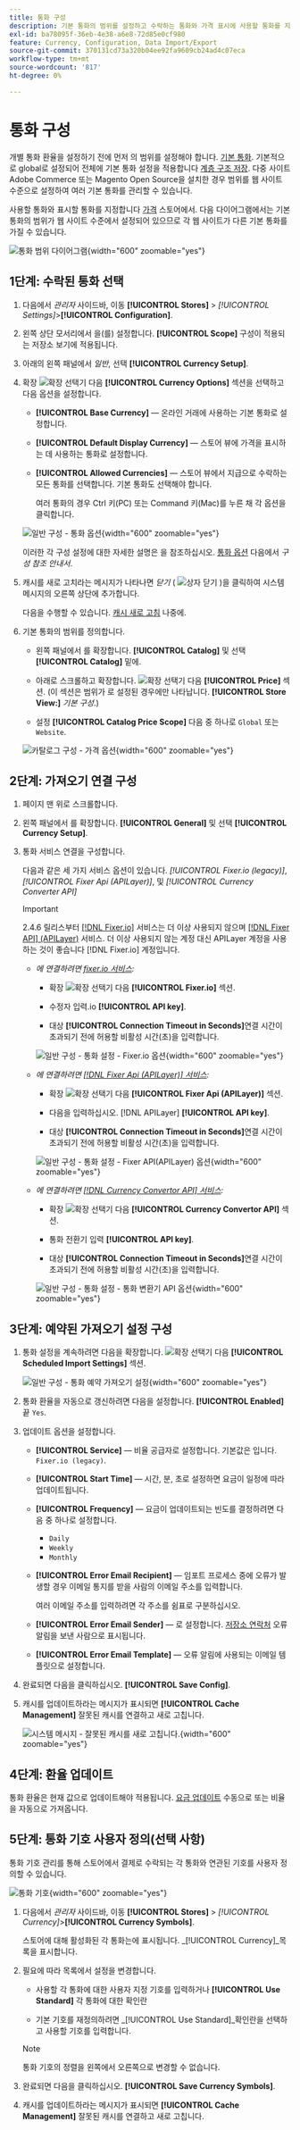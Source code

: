 ```yaml
---
title: 통화 구성
description: 기본 통화의 범위를 설정하고 수락하는 통화와 가격 표시에 사용할 통화를 지정하는 방법에 대해 알아봅니다.
exl-id: ba78095f-36eb-4e38-a6e8-72d85e0cf980
feature: Currency, Configuration, Data Import/Export
source-git-commit: 370131cd73a320b04ee92fa9609cb24ad4c07eca
workflow-type: tm+mt
source-wordcount: '817'
ht-degree: 0%

---
```


# 통화 구성

개별 통화 환율을 설정하기 전에 먼저 의 범위를 설정해야 합니다. [기본 통화](../configuration-reference/general/currency-setup.md). 기본적으로 global로 설정되어 전체에 기본 통화 설정을 적용합니다 [계층 구조 저장](../getting-started/websites-stores-views.md). 다중 사이트 Adobe Commerce 또는 Magento Open Source을 설치한 경우 범위를 웹 사이트 수준으로 설정하여 여러 기본 통화를 관리할 수 있습니다.

사용할 통화와 표시할 통화를 지정합니다 [가격](../catalog/catalog-price-scope.md) 스토어에서. 다음 다이어그램에서는 기본 통화의 범위가 웹 사이트 수준에서 설정되어 있으므로 각 웹 사이트가 다른 기본 통화를 가질 수 있습니다.

![통화 범위 다이어그램](./assets/scope-currency-config.svg){width="600" zoomable="yes"}

## 1단계: 수락된 통화 선택

1. 다음에서 _관리자_ 사이드바, 이동 **[!UICONTROL Stores]** > _[!UICONTROL Settings]_>**[!UICONTROL Configuration]**.

1. 왼쪽 상단 모서리에서 을(를) 설정합니다. **[!UICONTROL Scope]** 구성이 적용되는 저장소 보기에 적용됩니다.

1. 아래의 왼쪽 패널에서 _일반_, 선택 **[!UICONTROL Currency Setup]**.

1. 확장 ![확장 선택기](../assets/icon-display-expand.png) 다음 **[!UICONTROL Currency Options]** 섹션을 선택하고 다음 옵션을 설정합니다.

   - **[!UICONTROL Base Currency]** — 온라인 거래에 사용하는 기본 통화로 설정합니다.

   - **[!UICONTROL Default Display Currency]** — 스토어 뷰에 가격을 표시하는 데 사용하는 통화로 설정합니다.

   - **[!UICONTROL Allowed Currencies]** — 스토어 뷰에서 지급으로 수락하는 모든 통화를 선택합니다. 기본 통화도 선택해야 합니다.

     여러 통화의 경우 Ctrl 키(PC) 또는 Command 키(Mac)를 누른 채 각 옵션을 클릭합니다.

   ![일반 구성 - 통화 옵션](../configuration-reference/general/assets/currency-setup-currency-options.png){width="600" zoomable="yes"}

   이러한 각 구성 설정에 대한 자세한 설명은 을 참조하십시오. [통화 옵션](../configuration-reference/general/currency-setup.md) 다음에서 _구성 참조 안내서_.

1. 캐시를 새로 고치라는 메시지가 나타나면 _닫기_ ( ![상자 닫기](../assets/icon-close-x.png) )을 클릭하여 시스템 메시지의 오른쪽 상단에 추가합니다.

   다음을 수행할 수 있습니다. [캐시 새로 고침](../systems/cache-management.md) 나중에.

1. 기본 통화의 범위를 정의합니다.

   - 왼쪽 패널에서 를 확장합니다. **[!UICONTROL Catalog]** 및 선택 **[!UICONTROL Catalog]** 밑에.

   - 아래로 스크롤하고 확장합니다. ![확장 선택기](../assets/icon-display-expand.png) 다음 **[!UICONTROL Price]** 섹션. (이 섹션은 범위가 로 설정된 경우에만 나타납니다. **[!UICONTROL Store View:]** _기본 구성_.)

   - 설정 **[!UICONTROL Catalog Price Scope]** 다음 중 하나로 `Global` 또는 `Website`.

   ![카탈로그 구성 - 가격 옵션](../configuration-reference/catalog/assets/catalog-price.png){width="600" zoomable="yes"}

## 2단계: 가져오기 연결 구성

1. 페이지 맨 위로 스크롤합니다.

1. 왼쪽 패널에서 를 확장합니다. **[!UICONTROL General]** 및 선택 **[!UICONTROL Currency Setup]**.

1. 통화 서비스 연결을 구성합니다.

   다음과 같은 세 가지 서비스 옵션이 있습니다. _[!UICONTROL Fixer.io (legacy)]_,_[!UICONTROL Fixer Api (APILayer)]_, 및 _[!UICONTROL Currency Converter API]_

   >[!IMPORTANT]
   >
   >2.4.6 릴리스부터 [[!DNL Fixer.io]](https://fixer.io/) 서비스는 더 이상 사용되지 않으며 [[!DNL Fixer API] (APILayer)](https://apilayer.com/marketplace/fixer-api) 서비스. 더 이상 사용되지 않는 계정 대신 APILayer 계정을 사용하는 것이 좋습니다 [!DNL Fixer.io] 계정입니다.

   - _에 연결하려면 [fixer.io 서비스](https://fixer.io/):_

      - 확장 ![확장 선택기](../assets/icon-display-expand.png) 다음 **[!UICONTROL Fixer.io]** 섹션.

      - 수정자 입력.io **[!UICONTROL API key]**.

      - 대상 **[!UICONTROL Connection Timeout in Seconds]**&#x200B;연결 시간이 초과되기 전에 허용할 비활성 시간(초)을 입력합니다.

     ![일반 구성 - 통화 설정 - Fixer.io 옵션](../configuration-reference/general/assets/currency-setup-fixer.png){width="600" zoomable="yes"}

   - _에 연결하려면 [[!DNL Fixer Api (APILayer)] 서비스](https://apilayer.com/):_

      - 확장 ![확장 선택기](../assets/icon-display-expand.png) 다음 **[!UICONTROL Fixer Api (APILayer)]** 섹션.

      - 다음을 입력하십시오. [!DNL APILayer] **[!UICONTROL API key]**.

      - 대상 **[!UICONTROL Connection Timeout in Seconds]**&#x200B;연결 시간이 초과되기 전에 허용할 비활성 시간(초)을 입력합니다.

     ![일반 구성 - 통화 설정 - Fixer API(APILayer) 옵션](../configuration-reference/general/assets/currency-setup-fixer-api.png){width="600" zoomable="yes"}

   - _에 연결하려면 [[!DNL Currency Convertor API] 서비스](https://free.currencyconverterapi.com/):_

      - 확장 ![확장 선택기](../assets/icon-display-expand.png) 다음 **[!UICONTROL Currency Convertor API]** 섹션.

      - 통화 전환기 입력 **[!UICONTROL API key]**.

      - 대상 **[!UICONTROL Connection Timeout in Seconds]**&#x200B;연결 시간이 초과되기 전에 허용할 비활성 시간(초)을 입력합니다.

     ![일반 구성 - 통화 설정 - 통화 변환기 API 옵션](../configuration-reference/general/assets/currency-setup-converter.png){width="600" zoomable="yes"}

## 3단계: 예약된 가져오기 설정 구성

1. 통화 설정을 계속하려면 다음을 확장합니다. ![확장 선택기](../assets/icon-display-expand.png) 다음 **[!UICONTROL Scheduled Import Settings]** 섹션.

   ![일반 구성 - 통화 예약 가져오기 설정](../configuration-reference/general/assets/currency-setup-scheduled-import-settings.png){width="600" zoomable="yes"}

1. 통화 환율을 자동으로 갱신하려면 다음을 설정합니다. **[!UICONTROL Enabled]** 끝 `Yes`.

1. 업데이트 옵션을 설정합니다.

   - **[!UICONTROL Service]** — 비율 공급자로 설정합니다. 기본값은 입니다. `Fixer.io (legacy)`.

   - **[!UICONTROL Start Time]** — 시간, 분, 초로 설정하면 요금이 일정에 따라 업데이트됩니다.

   - **[!UICONTROL Frequency]** — 요금이 업데이트되는 빈도를 결정하려면 다음 중 하나로 설정합니다.

      - `Daily`
      - `Weekly`
      - `Monthly`

   - **[!UICONTROL Error Email Recipient]** — 임포트 프로세스 중에 오류가 발생할 경우 이메일 통지를 받을 사람의 이메일 주소를 입력합니다.

     여러 이메일 주소를 입력하려면 각 주소를 쉼표로 구분하십시오.

   - **[!UICONTROL Error Email Sender]** — 로 설정합니다. [저장소 연락처](../getting-started/store-details.md#store-email-addresses) 오류 알림을 보낸 사람으로 표시됩니다.

   - **[!UICONTROL Error Email Template]** — 오류 알림에 사용되는 이메일 템플릿으로 설정합니다.

1. 완료되면 다음을 클릭하십시오. **[!UICONTROL Save Config]**.

1. 캐시를 업데이트하라는 메시지가 표시되면 **[!UICONTROL Cache Management]** 잘못된 캐시를 연결하고 새로 고칩니다.

   ![시스템 메시지 - 잘못된 캐시를 새로 고칩니다.](./assets/msg-cache-management.png){width="600" zoomable="yes"}

## 4단계: 환율 업데이트

통화 환율은 현재 값으로 업데이트해야 적용됩니다. [요금 업데이트](currency-update.md) 수동으로 또는 비율을 자동으로 가져옵니다.

## 5단계: 통화 기호 사용자 정의(선택 사항)

통화 기호 관리를 통해 스토어에서 결제로 수락되는 각 통화와 연관된 기호를 사용자 정의할 수 있습니다.

![통화 기호](./assets/stores-currency-symbols.png){width="600" zoomable="yes"}

1. 다음에서 _관리자_ 사이드바, 이동 **[!UICONTROL Stores]** > _[!UICONTROL Currency]_>**[!UICONTROL Currency Symbols]**.

   스토어에 대해 활성화된 각 통화는에 표시됩니다. _[!UICONTROL Currency]_목록을 표시합니다.

1. 필요에 따라 목록에서 설정을 변경합니다.

   - 사용할 각 통화에 대한 사용자 지정 기호를 입력하거나 **[!UICONTROL Use Standard]** 각 통화에 대한 확인란

   - 기본 기호를 재정의하려면 _[!UICONTROL Use Standard]_확인란을 선택하고 사용할 기호를 입력합니다.

   >[!NOTE]
   >
   >통화 기호의 정렬을 왼쪽에서 오른쪽으로 변경할 수 없습니다.

1. 완료되면 다음을 클릭하십시오. **[!UICONTROL Save Currency Symbols]**.

1. 캐시를 업데이트하라는 메시지가 표시되면 **[!UICONTROL Cache Management]** 잘못된 캐시를 연결하고 새로 고칩니다.
